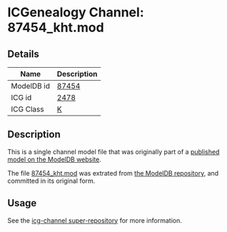 # ICGenealogy Channel: 87454\_kht.mod

## Details

Name | Description
---- | -----------
ModelDB id | [87454](http://senselab.med.yale.edu/ModelDB/ShowModel.cshtml?model=87454)
ICG id | [2478](http://icg.neurotheory.ox.ac.uk/channels/1/2478)
ICG Class | [K](http://icg.neurotheory.ox.ac.uk/channels/1)

## Description

This is a single channel model file that was originally part of a [published model on the ModelDB website](http://senselab.med.yale.edu/mModelDB/ShowModel.cshtml?model=87454).

The file [87454\_kht.mod](87454_kht.mod) was extrated from [the ModelDB repository](http://senselab.med.yale.edu/ModelDB/ShowModel.cshtml?model=87454), and committed in its original form.

## Usage

See the [icg-channel super-repository](https://github.com/icgenealogy/icg-channels) for more information.